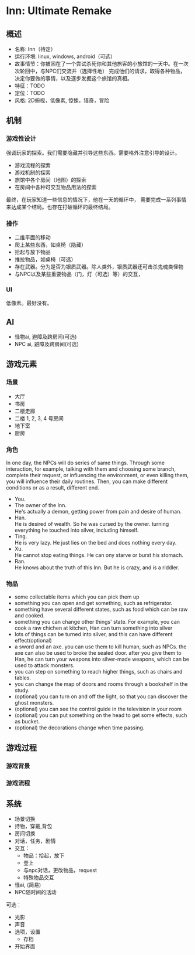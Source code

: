 # Inn: Ultimate Remake

## 概述
- 名称: Inn（待定）
- 运行环境: linux, windows, android（可选）
- 故事情节：你被困在了一个尝试杀死你和其他旅客的小旅馆的一天中。在一次次轮回中，与NPC们交流并（选择性地）
    完成他们的请求，取得各种物品，决定你要做的事情，以及逐步发掘这个旅馆的真相。
- 特征：TODO
- 定位：TODO
- 风格: 2D俯视，低像素, 惊悚，猎奇，冒险

## 机制

### 游戏性设计

强调玩家的探索。我们需要隐藏并引导这些东西。需要格外注意引导的设计。

- 游戏流程的探索
- 游戏机制的探索
- 旅馆中各个房间（地图）的探索
- 在房间中各种可交互物品用法的探索

最终，在玩家知道一些信息的情况下，他在一天的循环中，
需要完成一系列事情来达成某个结局。也存在打破循环的最终结局。

### 操作

- 二维平面的移动
- 爬上某些东西，如桌椅（隐藏）
- 拾起与放下物品
- 推拉物品，如桌椅（可选）
- 存在武器。分为是否为银质武器。除人类外，银质武器还可击杀鬼魂类怪物
- 与NPC以及某些重要物品（门，灯（可选）等）的交互，

### UI

低像素。最好没有。

## AI
- 怪物ai, 避障及跨房间(可选)
- NPC ai, 避障及跨房间(可选)

## 游戏元素

### 场景

- 大厅
- 书房
- 二楼走廊
- 二楼 1, 2, 3, 4 号房间
- 地下室
- 厨房

### 角色

In one day, the NPCs will do series of same things. Through
some interaction, for example, talking with them and choosing
some branch, complete their request, or influencing the environment,
or even killing them, you will influence their daily routines.
Then, you can make different conditions or as a result, different end.

- You.
- The owner of the Inn.  
    He's actually a demon, getting power from pain and desire of human.  
- Han.   
    He is desired of wealth. So he was cursed by the owner. turning
    everything he touched into silver, including himself.
- Ting.  
    He is very lazy. He just lies on the bed and does nothing every day.
- Xu.  
    He cannot stop eating things. He can ony starve or burst his stomach.
- Ran.  
    He knows about the truth of this Inn. But he is crazy, and is a riddler.

### 物品

- some collectable items which you can pick them up
- something you can open and get something, such as refrigerator. 
- something have several different states, such as food which can
    be raw and cooked.
- something you can change other things' state. For example, you can 
    cook a raw chichen at kitchen, Han can turn something into silver
- lots of things can be turned into silver, and this can have different
    effect(optional)
- a sword and an axe. you can use them to kill human, such as NPCs.
    the axe can also be used to broke the sealed door.
    after you give them to Han, he can turn your weapons into silver-made
    weapons, which can be used to attack monsters.
- you can step on something to reach higher things, such as chairs and
    tables.
- you can change the map of doors and rooms through a bookshelf in the 
    study.
- (optional) you can turn on and off the light, so that you can discover
    the ghost monsters.
- (optional) you can see the control guide in the television in your room
- (optional) you can put something on the head to get some effects, such
    as bucket.
- (optional) the decorations change when time passing.

## 游戏过程

### 游戏背景

### 游戏流程

## 系统

- 场景切换
- 持物，穿戴,背包
- 房间切换
- 对话，任务，剧情
- 交互：
    - 物品：拾起，放下
    - 登上
    - 与npc对话，更改物品，request
    - 特殊物品交互
- 怪ai, (简易)
- NPC随时间的活动

可选：
- 光影
- 声音
- 选项，设置
    - 存档
- 开始界面

